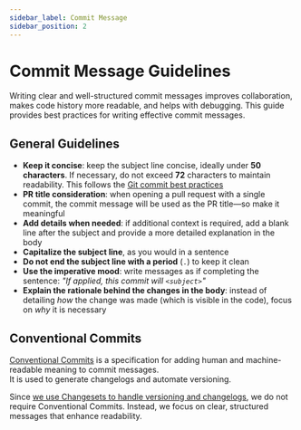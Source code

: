 ```yaml
---
sidebar_label: Commit Message
sidebar_position: 2
---
```


# Commit Message Guidelines

Writing clear and well-structured commit messages improves collaboration, makes
code history more readable, and helps with debugging. This guide provides best
practices for writing effective commit messages.

## General Guidelines

- **Keep it concise**: keep the subject line concise, ideally under **50
  characters**. If necessary, do not exceed **72** characters to maintain
  readability. This follows the
  [Git commit best practices](https://git-scm.com/docs/git-commit#_discussion)
- **PR title consideration**: when opening a pull request with a single commit,
  the commit message will be used as the PR title—so make it meaningful
- **Add details when needed**: if additional context is required, add a blank
  line after the subject and provide a more detailed explanation in the body
- **Capitalize the subject line**, as you would in a sentence
- **Do not end the subject line with a period** (`.`) to keep it clean
- **Use the imperative mood**: write messages as if completing the sentence:
  _"If applied, this commit will `<subject>`"_
- **Explain the rationale behind the changes in the body**: instead of detailing
  _how_ the change was made (which is visible in the code), focus on _why_ it is
  necessary

## Conventional Commits

[Conventional Commits](https://www.conventionalcommits.org/en/v1.0.0/#summary)
is a specification for adding human and machine-readable meaning to commit
messages.  
It is used to generate changelogs and automate versioning.

Since
[we use Changesets to handle versioning and changelogs](../pull-requests/changeset.md),
we do not require Conventional Commits. Instead, we focus on clear, structured
messages that enhance readability.
